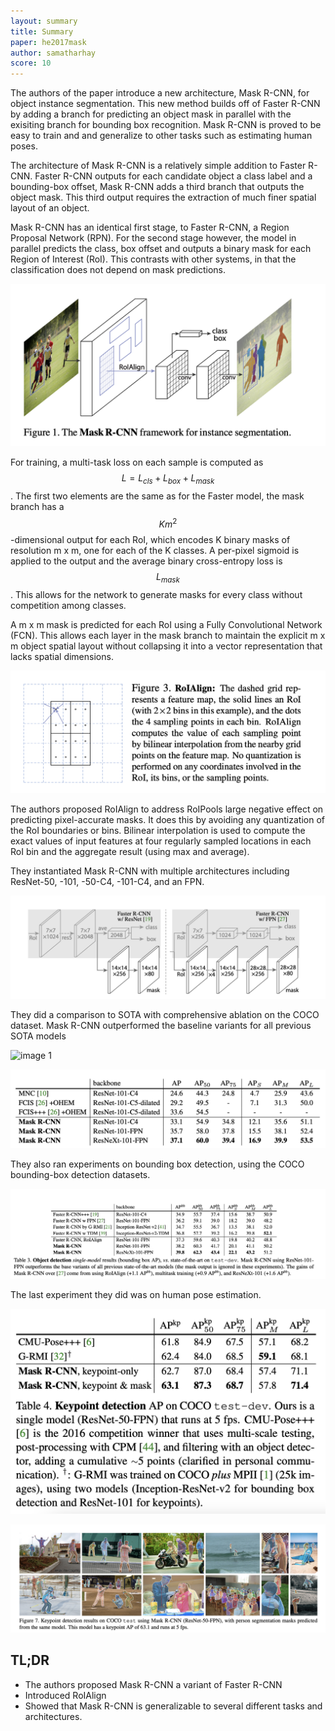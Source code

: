 ```yaml
---
layout: summary
title: Summary
paper: he2017mask
author: samatharhay
score: 10
---
```


The authors of the paper introduce a new architecture, Mask R-CNN, for object instance segmentation.
This new method builds off of Faster R-CNN by adding a branch for predicting an object mask in parallel with the exisiting branch for bounding box recognition.
Mask R-CNN is proved to be easy to train and and generalize to other tasks such as estimating human poses.

The architecture of Mask R-CNN is a relatively simple addition to Faster R-CNN.
Faster R-CNN outputs for each candidate object a class label and a bounding-box offset, Mask R-CNN adds a third branch that outputs the object mask.
This third output requires the extraction of much finer spatial layout of an object.

Mask R-CNN has an identical first stage, to Faster R-CNN, a Region Proposal Network (RPN).
For the second stage however, the model in parallel predicts the class, box offset and outputs a binary mask for each Region of Interest (RoI).
This contrasts with other systems, in that the classification does not depend on mask predictions.

![image 1](he2017mask_1a.png)

For training, a multi-task loss on each sample is computed as $$L = L_{cls} + L_{box} + L_{mask}$$.
The first two elements are the same as for the Faster model, the mask branch has a $$Km^2$$-dimensional output for each RoI, which encodes K binary masks of resolution m x m, one for each of the K classes.
A per-pixel sigmoid is applied to the output and the average binary cross-entropy loss is $$L_{mask}$$.
This allows for the network to generate masks for every class without competition among classes.

A m x m mask is predicted for each RoI using a Fully Convolutional Network (FCN). This allows each layer in the mask branch to maintain the explicit m x m object spatial layout without collapsing it into a vector representation that lacks spatial dimensions.

![image 1](he2017mask_1b.png)

The authors proposed RoIAlign to address RoIPools large negative effect on predicting pixel-accurate masks.
It does this by avoiding any quantization of the RoI boundaries or bins. 
Bilinear interpolation is used to compute the exact values of input features at four regularly sampled locations in each RoI bin and the aggregate result (using max and average).
 
 They instantiated Mask R-CNN with multiple architectures including ResNet-50, -101, -50-C4, -101-C4, and an FPN.
 
 ![image 1](he2017mask_1c.png)


They did a comparison to SOTA with comprehensive ablation on the COCO dataset.
Mask R-CNN outperformed the baseline variants for all previous SOTA models

![image 1](he2017mask_1d.png)

![image 1](he2017mask_1e.png)

They also ran experiments on bounding box detection, using the COCO bounding-box detection datasets.

![image 1](he2017mask_1f.png)


The last experiment they did was on human pose estimation.

![image 1](he2017mask_1g.png)

![image 1](he2017mask_1h.png)


## TL;DR
* The authors proposed Mask R-CNN a variant of Faster R-CNN
* Introduced RoIAlign
* Showed that Mask R-CNN is generalizable to several different tasks and architectures.

